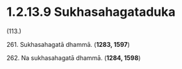 # 1.2.13.9 Sukhasahagataduka

(113.)

261\. Sukhasahagatā dhammā. (**1283, 1597**)

262\. Na sukhasahagatā dhammā. (**1284, 1598**)
